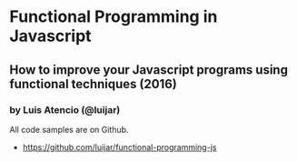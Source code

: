 # Functional Programming in Javascript
## How to improve your Javascript programs using functional techniques (2016)
### by Luis Atencio (@luijar)
All code samples are on Github.
- https://github.com/luijar/functional-programming-js
